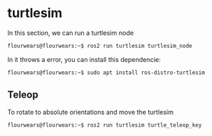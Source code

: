 # turtlesim
In this section, we can run a turtlesim node

```bash
flourwears@flourwears:~$ ros2 run turtlesim turtlesim_node
```

In it throws a error, you can install this dependencie:

```bash
flourwears@flourwears:~$ sudo apt install ros-distro-turtlesim
```

## Teleop

To rotate to absolute orientations and move the turtlesim

```bash
flourwears@flourwears:~$ ros2 run turtlesim turtle_teleop_key
```

